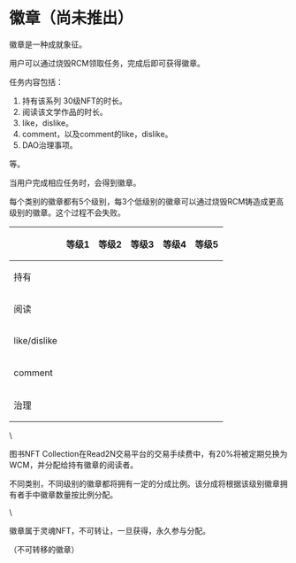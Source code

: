 # 徽章（尚未推出）

徽章是一种成就象征。

用户可以通过烧毁RCM领取任务，完成后即可获得徽章。

任务内容包括：

1. 持有该系列 30级NFT的时长。
2. 阅读该文学作品的时长。
3. like，dislike。
4. comment，以及comment的like，dislike。
5. DAO治理事项。

等。

当用户完成相应任务时，会得到徽章。

每个类别的徽章都有5个级别，每3个低级别的徽章可以通过烧毁RCM铸造成更高级别的徽章。这个过程不会失败。

| <p><br></p>  | 等级1         | 等级2         | 等级3         | 等级4         | 等级5         |
| ------------ | ----------- | ----------- | ----------- | ----------- | ----------- |
| 持有           | <p><br></p> | <p><br></p> | <p><br></p> | <p><br></p> | <p><br></p> |
| 阅读           | <p><br></p> | <p><br></p> | <p><br></p> | <p><br></p> | <p><br></p> |
| like/dislike | <p><br></p> | <p><br></p> | <p><br></p> | <p><br></p> | <p><br></p> |
| comment      | <p><br></p> | <p><br></p> | <p><br></p> | <p><br></p> | <p><br></p> |
| 治理           | <p><br></p> | <p><br></p> | <p><br></p> | <p><br></p> | <p><br></p> |

\


图书NFT Collection在Read2N交易平台的交易手续费中，有20%将被定期兑换为WCM，并分配给持有徽章的阅读者。

不同类别，不同级别的徽章都将拥有一定的分成比例。该分成将根据该级别徽章拥有者手中徽章数量按比例分配。

\


徽章属于灵魂NFT，不可转让，一旦获得，永久参与分配。

（不可转移的徽章）
